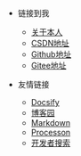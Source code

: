 <!-- _navbar.md -->

* 链接到我
  * [关于本人](/projectdocs/个人简历.md)
  * [CSDN地址](https://blog.csdn.net/qq_45528578)
  * [Github地址](https://github.com/zmggithub)
  * [Gitee地址](https://gitee.com/Giteezmg)


* 友情链接
  * [Docsify](https://docsify.js.org/#/)
  * [博客园](https://www.cnblogs.com/)
  * [Markdown](https://markdown.com.cn/basic-syntax/)
  * [Processon](https://www.processon.com/)
  * [开发者搜索](https://kaifa.baidu.com/home)

